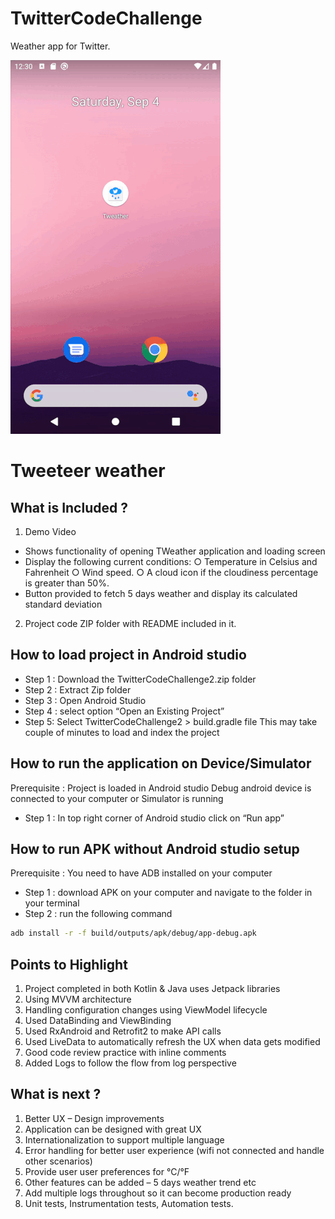 # TwitterCodeChallenge
Weather app for Twitter. 

![Alt Text](https://github.com/mvyas85/TwitterCodeChallenge/blob/main/clip.gif)
# Tweeteer weather

## What is Included ?
1. Demo Video
- Shows functionality of opening TWeather application and loading screen
- Display the following current conditions:
    ○ Temperature in Celsius and Fahrenheit
    ○ Wind speed.
    ○ A cloud icon if the cloudiness percentage is greater than 50%.
- Button provided to fetch 5 days weather and display its calculated standard deviation 

2. Project code ZIP folder with README included in it.

## How to load project in Android studio
- Step 1 : Download the TwitterCodeChallenge2.zip folder
- Step 2 : Extract Zip folder
- Step 3 : Open Android Studio
- Step 4 : select option “Open an Existing Project”
- Step 5: Select TwitterCodeChallenge2 > build.gradle file
This may take couple of minutes to load and index the project

## How to run the application on Device/Simulator
Prerequisite :
Project is loaded in Android studio
Debug android device is connected to your computer or Simulator is running
- Step 1 : In top right corner of Android studio click on “Run app”

## How to run APK without Android studio setup
Prerequisite : You need to have ADB installed on your computer
- Step 1 : download APK on your computer and navigate to the folder in your terminal
- Step 2 : run the following command
```bash
adb install -r -f build/outputs/apk/debug/app-debug.apk
```

## Points to Highlight
1. Project completed in both Kotlin & Java uses Jetpack libraries
2. Using MVVM architecture
3. Handling configuration changes using ViewModel lifecycle
4. Used DataBinding and ViewBinding
5. Used RxAndroid and Retrofit2 to make API calls
6. Used LiveData to automatically refresh the UX when data gets modified
7. Good code review practice with inline comments
8. Added Logs to follow the flow from log perspective

## What is next ?
1. Better UX – Design improvements
2. Application can be designed with great UX
3. Internationalization to support multiple language
4. Error handling for better user experience (wifi not connected and handle other scenarios)
3. Provide user user preferences for °C/°F
4. Other features can be added – 5 days weather trend etc
5. Add multiple logs throughout so it can become production ready
6. Unit tests, Instrumentation tests, Automation tests.
